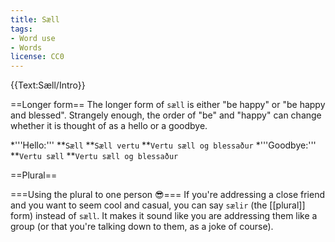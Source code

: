 ```yaml
---
title: Sæll
tags:
- Word use
- Words
license: CC0
---
```


{{Text:Sæll/Intro}}

==Longer form==
The longer form of `sæll` is either "be happy" or "be happy and blessed". Strangely enough, the order of "be" and "happy" can change whether it is thought of as a hello or a goodbye.

*'''Hello:'''
**`Sæll`
**`Sæll vertu`
**`Vertu sæll og blessaður`
*'''Goodbye:'''
**`Vertu sæll`
**`Vertu sæll og blessaður`

==Plural==

===Using the plural to one person 😎===
If you're addressing a close friend and you want to seem cool and casual, you can say `sælir` (the [[plural]] form) instead of `sæll`. It makes it sound like you are addressing them like a group (or that you're talking down to them, as a joke of course).

